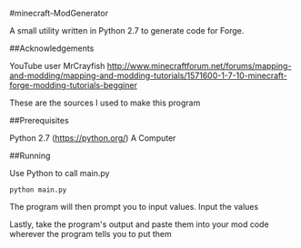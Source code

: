 #minecraft-ModGenerator

A small utility written in Python 2.7 to generate code for Forge.

##Acknowledgements

YouTube user MrCrayfish
http://www.minecraftforum.net/forums/mapping-and-modding/mapping-and-modding-tutorials/1571600-1-7-10-minecraft-forge-modding-tutorials-begginer

These are the sources I used to make this program

##Prerequisites

Python 2.7 (https://python.org/)
A Computer

##Running

Use Python to call main.py

```
python main.py
```

The program will then prompt you to input values. Input the values

Lastly, take the program's output and paste them into your mod code
wherever the program tells you to put them
